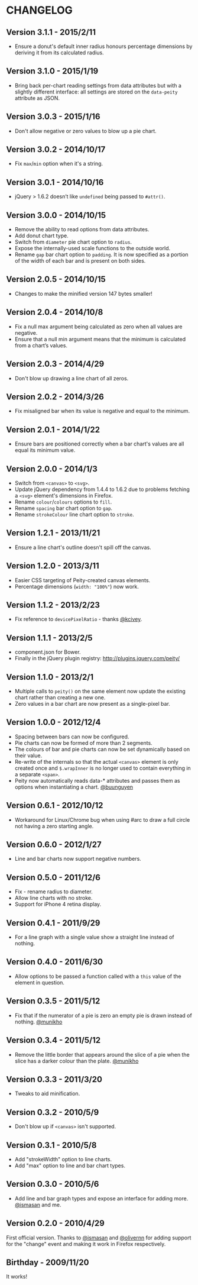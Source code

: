 # CHANGELOG

## Version 3.1.1 - 2015/2/11

 * Ensure a donut's default inner radius honours percentage dimensions by deriving it from its calculated radius.

## Version 3.1.0 - 2015/1/19

 * Bring back per-chart reading settings from data attributes but with a slightly different interface: all settings are stored on the `data-peity` attribute as JSON.

## Version 3.0.3 - 2015/1/16

 * Don't allow negative or zero values to blow up a pie chart.

## Version 3.0.2 - 2014/10/17

 * Fix `max`/`min` option when it's a string.

## Version 3.0.1 - 2014/10/16

 * jQuery > 1.6.2 doesn’t like `undefined` being passed to `#attr()`.

## Version 3.0.0 - 2014/10/15

 * Remove the ability to read options from data attributes.
 * Add donut chart type.
 * Switch from `diameter` pie chart option to `radius`.
 * Expose the internally-used scale functions to the outside world.
 * Rename `gap` bar chart option to `padding`. It is now specified as a portion of the width of each bar and is present on both sides.

## Version 2.0.5 - 2014/10/15

 * Changes to make the minified version 147 bytes smaller!

## Version 2.0.4 - 2014/10/8

 * Fix a null max argument being calculated as zero when all values are negative.
 * Ensure that a null min argument means that the minimum is calculated from a chart’s values.

## Version 2.0.3 - 2014/4/29

 * Don't blow up drawing a line chart of all zeros.

## Version 2.0.2 - 2014/3/26

 * Fix misaligned bar when its value is negative and equal to the minimum.

## Version 2.0.1 - 2014/1/22

 * Ensure bars are positioned correctly when a bar chart's values are all equal its minimum value.

## Version 2.0.0 - 2014/1/3

 * Switch from `<canvas>` to `<svg>`.
 * Update jQuery dependency from 1.4.4 to 1.6.2 due to problems fetching a `<svg>` element's dimensions in Firefox.
 * Rename `colour`/`colours` options to `fill`.
 * Rename `spacing` bar chart option to `gap`.
 * Rename `strokeColour` line chart option to `stroke`.

## Version 1.2.1 - 2013/11/21

 * Ensure a line chart's outline doesn't spill off the canvas.

## Version 1.2.0 - 2013/3/11

 * Easier CSS targeting of Peity-created canvas elements.
 * Percentage dimensions (`width: "100%"`) now work.

## Version 1.1.2 - 2013/2/23

 * Fix reference to `devicePixelRatio` - thanks [@kcivey](https://github.com/kcivey).

## Version 1.1.1 - 2013/2/5

 * component.json for Bower.
 * Finally in the jQuery plugin registry: <http://plugins.jquery.com/peity/>

## Version 1.1.0 - 2013/2/1

 * Multiple calls to `peity()` on the same element now update the existing chart rather than creating a new one.
 * Zero values in a bar chart are now present as a single-pixel bar.

## Version 1.0.0 - 2012/12/4

 * Spacing between bars can now be configured.
 * Pie charts can now be formed of more than 2 segments.
 * The colours of bar and pie charts can now be set dynamically based on their value.
 * Re-write of the internals so that the actual `<canvas>` element is only created once and `$.wrapInner` is no longer used to contain everything in a separate `<span>`.
 * Peity now automatically reads data-* attributes and passes them as options when instantiating a chart. [@buunguyen](https://github.com/buunguyen)

## Version 0.6.1 - 2012/10/12

 * Workaround for Linux/Chrome bug when using #arc to draw a full circle not having a zero starting angle.

## Version 0.6.0 - 2012/1/27

 * Line and bar charts now support negative numbers.

## Version 0.5.0 - 2011/12/6

 * Fix - rename radius to diameter.
 * Allow line charts with no stroke.
 * Support for iPhone 4 retina display.

## Version 0.4.1 - 2011/9/29

 * For a line graph with a single value show a straight line instead of nothing.

## Version 0.4.0 - 2011/6/30

 * Allow options to be passed a function called with a `this` value of the element in question.

## Version 0.3.5 - 2011/5/12

 * Fix that if the numerator of a pie is zero an empty pie is drawn instead of nothing. [@munikho](https://github.com/munikho)

## Version 0.3.4 - 2011/5/12

 * Remove the little border that appears around the slice of a pie when the slice has a darker colour than the plate. [@munikho](https://github.com/munikho)

## Version 0.3.3 - 2011/3/20

 * Tweaks to aid minification.

## Version 0.3.2 - 2010/5/9

 * Don't blow up if `<canvas>` isn't supported.

## Version 0.3.1 - 2010/5/8

 * Add "strokeWidth" option to line charts.
 * Add "max" option to line and bar chart types.

## Version 0.3.0 - 2010/5/6

 * Add line and bar graph types and expose an interface for adding more. [@ismasan](https://github.com/ismasan) and me.

## Version 0.2.0 - 2010/4/29

First official version. Thanks to [@ismasan](https://github.com/ismasan) and [@olivernn](https://github.com/olivernn) for adding support for the "change" event and making it work in Firefox respectively.

## Birthday - 2009/11/20

It works!
